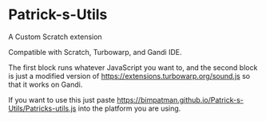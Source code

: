 # Patrick-s-Utils
A Custom Scratch extension

Compatible with Scratch, Turbowarp, and Gandi IDE.

The first block runs whatever JavaScript you want to, and the second block is just a modified version of https://extensions.turbowarp.org/sound.js so that it works on Gandi.

If you want to use this just paste https://bimpatman.github.io/Patrick-s-Utils/Patricks-utils.js into the platform you are using.
